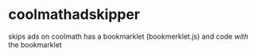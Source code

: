 # coolmathadskipper
skips ads on coolmath
has a bookmarklet (bookmerklet.js) and code *with* the bookmarklet
